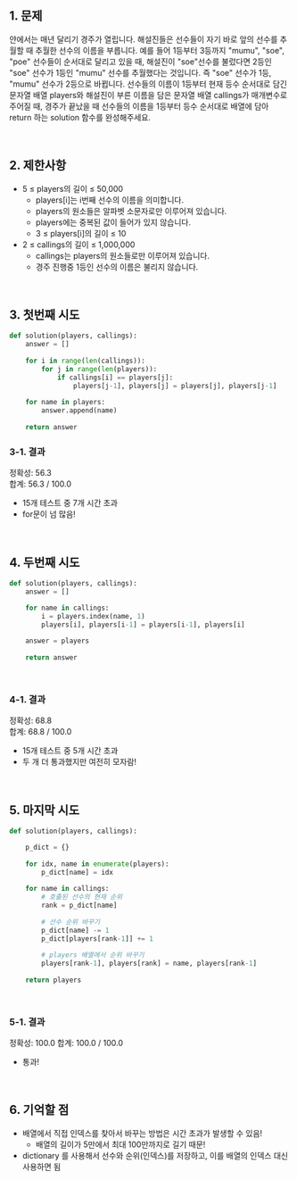 ## 1. 문제

얀에서는 매년 달리기 경주가 열립니다. 해설진들은 선수들이 자기 바로 앞의 선수를 추월할 때 추월한 선수의 이름을 부릅니다. 예를 들어 1등부터 3등까지 "mumu", "soe", "poe" 선수들이 순서대로 달리고 있을 때, 해설진이 "soe"선수를 불렀다면 2등인 "soe" 선수가 1등인 "mumu" 선수를 추월했다는 것입니다. 즉 "soe" 선수가 1등, "mumu" 선수가 2등으로 바뀝니다.
선수들의 이름이 1등부터 현재 등수 순서대로 담긴 문자열 배열 players와 해설진이 부른 이름을 담은 문자열 배열 callings가 매개변수로 주어질 때, 경주가 끝났을 때 선수들의 이름을 1등부터 등수 순서대로 배열에 담아 return 하는 solution 함수를 완성해주세요.

<br>

## 2. 제한사항

- 5 ≤ players의 길이 ≤ 50,000
    - players[i]는 i번째 선수의 이름을 의미합니다.
    - players의 원소들은 알파벳 소문자로만 이루어져 있습니다.
    - players에는 중복된 값이 들어가 있지 않습니다.
    - 3 ≤ players[i]의 길이 ≤ 10
- 2 ≤ callings의 길이 ≤ 1,000,000
    - callings는 players의 원소들로만 이루어져 있습니다.
    - 경주 진행중 1등인 선수의 이름은 불리지 않습니다.

<br>

## 3. 첫번째 시도

```python
def solution(players, callings):
    answer = []
    
    for i in range(len(callings)):
        for j in range(len(players)):
            if callings[i] == players[j]:
                players[j-1], players[j] = players[j], players[j-1]
    
    for name in players:
        answer.append(name)
    
    return answer
```

### 3-1. 결과

정확성: 56.3    
합계: 56.3 / 100.0

- 15개 테스트 중 7개 시간 초과
- for문이 넘 많음!

<br>

## 4. 두번째 시도

```python
def solution(players, callings):
    answer = []

    for name in callings:
        i = players.index(name, 1)
        players[i], players[i-1] = players[i-1], players[i]
    
    answer = players
    
    return answer
```
<br>

### 4-1. 결과

정확성: 68.8   
합계: 68.8 / 100.0

- 15개 테스트 중 5개 시간 초과
- 두 개 더 통과했지만 여전히 모자람!

<br>

## 5. 마지막 시도

```python
def solution(players, callings):

    p_dict = {}
    
    for idx, name in enumerate(players):
        p_dict[name] = idx
        
    for name in callings:
        # 호출된 선수의 현재 순위
        rank = p_dict[name]
        
        # 선수 순위 바꾸기
        p_dict[name] -= 1
        p_dict[players[rank-1]] += 1
        
        # players 배열에서 순위 바꾸기
        players[rank-1], players[rank] = name, players[rank-1]
    
    return players
```

<br>

### 5-1. 결과

정확성: 100.0
합계: 100.0 / 100.0

- 통과!

<br>

## 6. 기억할 점

- 배열에서 직접 인덱스를 찾아서 바꾸는 방법은 시간 초과가 발생할 수 있음!
    - 배열의 길이가 5만에서 최대 100만까지로 길기 때문!
- dictionary 를 사용해서 선수와 순위(인덱스)를 저장하고, 이를 배열의 인덱스 대신 사용하면 됨